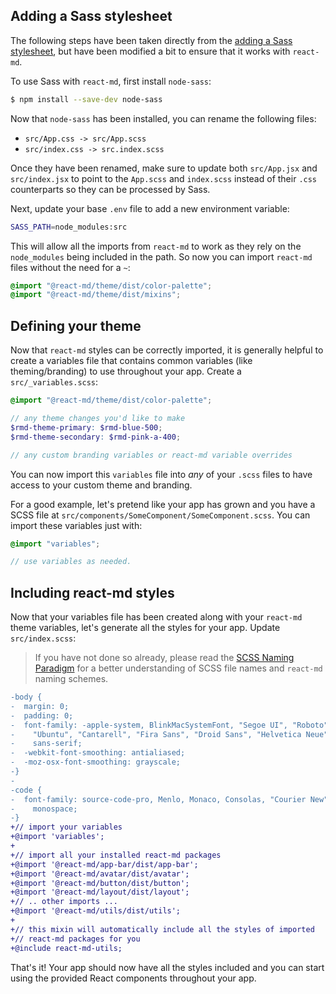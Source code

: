 ## Adding a Sass stylesheet

The following steps have been taken directly from the
[adding a Sass stylesheet](https://facebook.github.io/create-react-app/docs/adding-a-sass-stylesheet),
but have been modified a bit to ensure that it works with `react-md`.

To use Sass with `react-md`, first install `node-sass`:

```sh
$ npm install --save-dev node-sass
```

Now that `node-sass` has been installed, you can rename the following files:

- `src/App.css -> src/App.scss`
- `src/index.css -> src.index.scss`

Once they have been renamed, make sure to update both `src/App.jsx` and
`src/index.jsx` to point to the `App.scss` and `index.scss` instead of their
`.css` counterparts so they can be processed by Sass.

Next, update your base `.env` file to add a new environment variable:

```sh
SASS_PATH=node_modules:src
```

This will allow all the imports from `react-md` to work as they rely on the
`node_modules` being included in the path. So now you can import `react-md`
files without the need for a `~`:

```scss
@import "@react-md/theme/dist/color-palette";
@import "@react-md/theme/dist/mixins";
```

## Defining your theme

Now that `react-md` styles can be correctly imported, it is generally helpful to
create a variables file that contains common variables (like theming/branding)
to use throughout your app. Create a `src/_variables.scss`:

```scss
@import "@react-md/theme/dist/color-palette";

// any theme changes you'd like to make
$rmd-theme-primary: $rmd-blue-500;
$rmd-theme-secondary: $rmd-pink-a-400;

// any custom branding variables or react-md variable overrides
```

You can now import this `variables` file into _any_ of your `.scss` files to
have access to your custom theme and branding.

For a good example, let's pretend like your app has grown and you have a SCSS
file at `src/components/SomeComponent/SomeComponent.scss`. You can import these
variables just with:

```scss
@import "variables";

// use variables as needed.
```

## Including react-md styles

Now that your variables file has been created along with your `react-md` theme
variables, let's generate all the styles for your app. Update `src/index.scss`:

> If you have not done so already, please read the
> [SCSS Naming Paradigm](/getting-started/installation#scss-naming-paradigm) for
> a better understanding of SCSS file names and `react-md` naming schemes.

```diff
-body {
-  margin: 0;
-  padding: 0;
-  font-family: -apple-system, BlinkMacSystemFont, "Segoe UI", "Roboto", "Oxygen",
-    "Ubuntu", "Cantarell", "Fira Sans", "Droid Sans", "Helvetica Neue",
-    sans-serif;
-  -webkit-font-smoothing: antialiased;
-  -moz-osx-font-smoothing: grayscale;
-}
-
-code {
-  font-family: source-code-pro, Menlo, Monaco, Consolas, "Courier New",
-    monospace;
-}
+// import your variables
+@import 'variables';
+
+// import all your installed react-md packages
+@import '@react-md/app-bar/dist/app-bar';
+@import '@react-md/avatar/dist/avatar';
+@import '@react-md/button/dist/button';
+@import '@react-md/layout/dist/layout';
+// .. other imports ...
+@import '@react-md/utils/dist/utils';
+
+// this mixin will automatically include all the styles of imported
+// react-md packages for you
+@include react-md-utils;
```

That's it! Your app should now have all the styles included and you can start
using the provided React components throughout your app.
